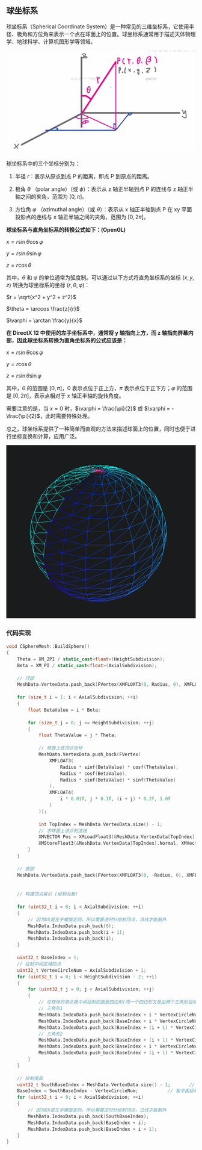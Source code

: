 ## 球坐标系

球坐标系（Spherical Coordinate System）是一种常见的三维坐标系，它使用半径、极角和方位角来表示一个点在球面上的位置。球坐标系通常用于描述天体物理学、地球科学、计算机图形学等领域。

![image-20230705163812295](.\image-20230705163812295.png)

球坐标系中的三个坐标分别为：

1. 半径 $r$：表示从原点到点 P 的距离，即点 P 到原点的距离。

2. 极角 $\theta$ （polar angle）（或 $\phi$）：表示从 z 轴正半轴到点 P 的连线与 z 轴正半轴之间的夹角，范围为 $[0, \pi]$。

3. 方位角 $\varphi$ （azimuthal angle）（或 $\theta$）：表示从 x 轴正半轴到点 P 在 xy 平面投影点的连线与 x 轴正半轴之间的夹角，范围为 $[0, 2\pi]$。

**球坐标系与直角坐标系的转换公式如下：(OpenGL)**

$x = r \sin \theta \cos \varphi$

$y = r \sin \theta \sin \varphi$

$z = r \cos \theta$

其中，$\theta$ 和 $\varphi$ 的单位通常为弧度制。可以通过以下方式将直角坐标系的坐标 $(x, y, z)$ 转换为球坐标系的坐标 $(r, \theta, \varphi)$：

$r = \sqrt{x^2 + y^2 + z^2}$

$\theta = \arccos \frac{z}{r}$

$\varphi = \arctan \frac{y}{x}$

**在 DirectX 12 中使用的左手坐标系中，通常将 y 轴指向上方，而 z 轴指向屏幕内部，因此球坐标系转换为直角坐标系的公式应该是：**

$x = r \sin \theta \cos \varphi$

$y = r \cos \theta$

$z = r \sin \theta \sin \varphi$

其中，$\theta$ 的范围是 $[0,\pi]$，$0$ 表示点位于正上方，$\pi$ 表示点位于正下方；$\varphi$ 的范围是 $[0,2\pi]$，表示点相对于 x 轴正半轴的旋转角度。



需要注意的是，当 $x=0$ 时，$\varphi = \frac{\pi}{2}$ 或 $\varphi = -\frac{\pi}{2}$，此时需要特殊处理。

总之，球坐标系提供了一种简单而直观的方法来描述球面上的位置，同时也便于进行坐标变换和计算，应用广泛。



![image-20230706172127606](.\image-20230706172127606.png)



### 代码实现

```c++
void CSphereMesh::BuildSphere()
{
	Theta = XM_2PI / static_cast<float>(HeightSubdivision);
	Beta = XM_PI / static_cast<float>(AxialSubdivision);

	// 顶部
	MeshData.VertexData.push_back(FVertex(XMFLOAT3(0, Radius, 0), XMFLOAT4(0.98f, 0.12f, 0.23f, 1.0f)));

	for (size_t i = 1; i < AxialSubdivision; ++i)
	{
		float BetaValue = i * Beta;

		for (size_t j = 0; j <= HeightSubdivision; ++j)
		{
			float ThetaValue = j * Theta;

			// 球面上该顶点坐标
			MeshData.VertexData.push_back(FVertex(
				XMFLOAT3(
					Radius * sinf(BetaValue) * cosf(ThetaValue),
					Radius * cosf(BetaValue),
					Radius * sinf(BetaValue) * sinf(ThetaValue)
				),
				XMFLOAT4(
					i * 0.01f, j * 0.1f, (i + j) * 0.2f, 1.0f
				)
			));

			int TopIndex = MeshData.VertexData.size() - 1;
			// 求球面上该点的法线
			XMVECTOR Pos = XMLoadFloat3(&MeshData.VertexData[TopIndex].Position);
			XMStoreFloat3(&MeshData.VertexData[TopIndex].Normal, XMVector3Normalize(Pos));
		}
	}

	// 底部
	MeshData.VertexData.push_back(FVertex(XMFLOAT3(0, -Radius, 0), XMFLOAT4(0.18f, 0.12f, 0.93f, 1.0f)));


	// 构建顶点索引 (绘制北极）

	for (uint32_t i = 0; i < AxialSubdivision; ++i)
	{
		// 因为DX是左手螺旋定则，所以需要逆时针绘制顶点，法线才能朝外
		MeshData.IndexData.push_back(0);
		MeshData.IndexData.push_back(i + 1);
		MeshData.IndexData.push_back(i);
	}

	uint32_t BaseIndex = 1;
	// 绘制中间区域的点
	uint32_t VertexCircleNum = AxialSubdivision + 1;
	for (uint32_t i = 0; i < HeightSubdivision - 2; ++i)
	{
		for (uint32_t j = 0; j < AxialSubdivision; ++j)
		{
			// 在球体的南北极中间绘制的面是四边形(而一个四边形又是由两个三角形组成的
			// 三角形1
			MeshData.IndexData.push_back(BaseIndex + i * VertexCircleNum + j);
			MeshData.IndexData.push_back(BaseIndex + i * VertexCircleNum + j + 1);
			MeshData.IndexData.push_back(BaseIndex + (i + 1) * VertexCircleNum + j);
			// 三角形2
			MeshData.IndexData.push_back(BaseIndex + (i + 1) * VertexCircleNum + j);
			MeshData.IndexData.push_back(BaseIndex + i * VertexCircleNum + j + 1);
			MeshData.IndexData.push_back(BaseIndex + (i + 1) * VertexCircleNum + j + 1);
		}
	}

	// 绘制南极
	uint32_t SouthBaseIndex = MeshData.VertexData.size() - 1;		// 极点索引
	BaseIndex = SouthBaseIndex - VertexCircleNum;			// 极平面绘制点的起始索引（极点减去经线数量）
	for (uint32_t i = 0; i < AxialSubdivision; ++i)
	{
		// 因为DX是左手螺旋定则，所以需要逆时针绘制顶点，法线才能朝外
		MeshData.IndexData.push_back(SouthBaseIndex);
		MeshData.IndexData.push_back(BaseIndex + i);
		MeshData.IndexData.push_back(BaseIndex + i + 1);
	}
}
```

